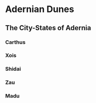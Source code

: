 # Adernian Dunes

## The City-States of Adernia

### Carthus


### Xois


### Shidai


### Zau


### Madu